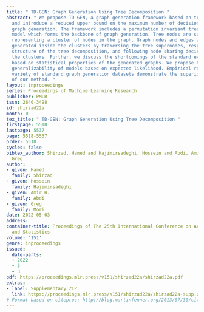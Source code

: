 ```yaml
---
title: " TD-GEN: Graph Generation Using Tree Decomposition "
abstract: " We propose TD-GEN, a graph generation framework based on tree decomposition,
  and introduce a reduced upper bound on the maximum number of decisions needed for
  graph generation. The framework includes a permutation invariant tree generation
  model which forms the backbone of graph generation. Tree nodes are supernodes, each
  representing a cluster of nodes in the graph. Graph nodes and edges are incrementally
  generated inside the clusters by traversing the tree supernodes, respecting the
  structure of the tree decomposition, and following node sharing decisions between
  the clusters. Further, we discuss the shortcomings of the standard evaluation criteria
  based on statistical properties of the generated graphs. We propose to compare the
  generalizability of models based on expected likelihood. Empirical results on a
  variety of standard graph generation datasets demonstrate the superior performance
  of our method. "
layout: inproceedings
series: Proceedings of Machine Learning Research
publisher: PMLR
issn: 2640-3498
id: shirzad22a
month: 0
tex_title: " TD-GEN: Graph Generation Using Tree Decomposition "
firstpage: 5518
lastpage: 5537
page: 5518-5537
order: 5518
cycles: false
bibtex_author: Shirzad, Hamed and Hajimirsadeghi, Hossein and Abdi, Amir H. and Mori,
  Greg
author:
- given: Hamed
  family: Shirzad
- given: Hossein
  family: Hajimirsadeghi
- given: Amir H.
  family: Abdi
- given: Greg
  family: Mori
date: 2022-05-03
address:
container-title: Proceedings of The 25th International Conference on Artificial Intelligence
  and Statistics
volume: '151'
genre: inproceedings
issued:
  date-parts:
  - 2022
  - 5
  - 3
pdf: https://proceedings.mlr.press/v151/shirzad22a/shirzad22a.pdf
extras:
- label: Supplementary ZIP
  link: https://proceedings.mlr.press/v151/shirzad22a/shirzad22a-supp.zip
# Format based on citeproc: http://blog.martinfenner.org/2013/07/30/citeproc-yaml-for-bibliographies/
---
```

